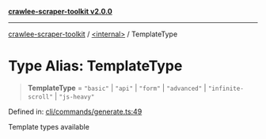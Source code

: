 [**crawlee-scraper-toolkit v2.0.0**](../../README.md)

***

[crawlee-scraper-toolkit](../../globals.md) / [\<internal\>](../README.md) / TemplateType

# Type Alias: TemplateType

> **TemplateType** = `"basic"` \| `"api"` \| `"form"` \| `"advanced"` \| `"infinite-scroll"` \| `"js-heavy"`

Defined in: [cli/commands/generate.ts:49](https://github.com/devalexanderdaza/crawlee-scraper-toolkit/blob/main/src/cli/commands/generate.ts#L49)

Template types available
